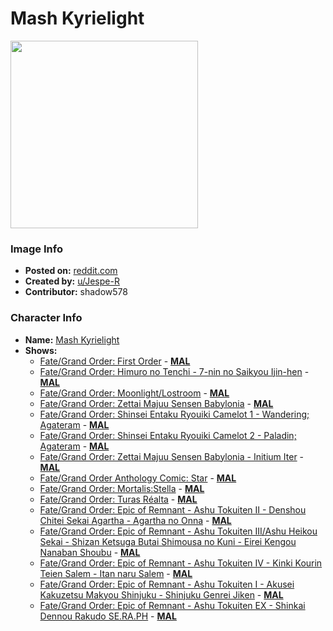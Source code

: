 # Mash Kyrielight

<img src="https://raw.githubusercontent.com/shadow578/Project-Padoru/master/Padoru/U_Jespe-R/fate-mashu-kyrielight-jesper.png" height="300">

### Image Info
* **Posted on:**     [reddit.com](https://www.reddit.com/r/Padoru/comments/evqu4h/daily_padoru_29_mashu/)
* **Created by:**    [u/Jespe-R](https://github.com/shadow578/Project-Padoru/blob/master/table-of-contents/creators/uJespeR.md)
* **Contributor:**   shadow578

### Character Info
* **Name:**   [Mash Kyrielight](https://myanimelist.net/character/145733)
* **Shows:**
  * [Fate/Grand Order: First Order](https://github.com/shadow578/Project-Padoru/blob/master/table-of-contents/shows/FateGrandOrderFirstOrder.md) - [__MAL__](https://myanimelist.net/anime/34321/Fate_Grand_Order__First_Order)
  * [Fate/Grand Order: Himuro no Tenchi - 7-nin no Saikyou Ijin-hen](https://github.com/shadow578/Project-Padoru/blob/master/table-of-contents/shows/FateGrandOrderHimuronoTenchi7ninnoSaikyouIjinhen.md) - [__MAL__](https://myanimelist.net/anime/36914/Fate_Grand_Order__Himuro_no_Tenchi_-_7-nin_no_Saikyou_Ijin-hen)
  * [Fate/Grand Order: Moonlight/Lostroom](https://github.com/shadow578/Project-Padoru/blob/master/table-of-contents/shows/FateGrandOrderMoonlightLostroom.md) - [__MAL__](https://myanimelist.net/anime/36915/Fate_Grand_Order__Moonlight_Lostroom)
  * [Fate/Grand Order: Zettai Majuu Sensen Babylonia](https://github.com/shadow578/Project-Padoru/blob/master/table-of-contents/shows/FateGrandOrderZettaiMajuuSensenBabylonia.md) - [__MAL__](https://myanimelist.net/anime/38084/Fate_Grand_Order__Zettai_Majuu_Sensen_Babylonia)
  * [Fate/Grand Order: Shinsei Entaku Ryouiki Camelot 1 - Wandering; Agateram](https://github.com/shadow578/Project-Padoru/blob/master/table-of-contents/shows/FateGrandOrderShinseiEntakuRyouikiCamelot1WanderingAgateram.md) - [__MAL__](https://myanimelist.net/anime/38085/Fate_Grand_Order__Shinsei_Entaku_Ryouiki_Camelot_1_-_Wandering__Agateram)
  * [Fate/Grand Order: Shinsei Entaku Ryouiki Camelot 2 - Paladin; Agateram](https://github.com/shadow578/Project-Padoru/blob/master/table-of-contents/shows/FateGrandOrderShinseiEntakuRyouikiCamelot2PaladinAgateram.md) - [__MAL__](https://myanimelist.net/anime/38086/Fate_Grand_Order__Shinsei_Entaku_Ryouiki_Camelot_2_-_Paladin__Agateram)
  * [Fate/Grand Order: Zettai Majuu Sensen Babylonia - Initium Iter](https://github.com/shadow578/Project-Padoru/blob/master/table-of-contents/shows/FateGrandOrderZettaiMajuuSensenBabyloniaInitiumIter.md) - [__MAL__](https://myanimelist.net/anime/40206/Fate_Grand_Order__Zettai_Majuu_Sensen_Babylonia_-_Initium_Iter)
  * [Fate/Grand Order Anthology Comic: Star](https://github.com/shadow578/Project-Padoru/blob/master/table-of-contents/shows/FateGrandOrderAnthologyComicStar.md) - [__MAL__](https://myanimelist.net/manga/96890/Fate_Grand_Order_Anthology_Comic__Star)
  * [Fate/Grand Order: Mortalis:Stella](https://github.com/shadow578/Project-Padoru/blob/master/table-of-contents/shows/FateGrandOrderMortalisStella.md) - [__MAL__](https://myanimelist.net/manga/108116/Fate_Grand_Order__Mortalis_Stella)
  * [Fate/Grand Order: Turas Réalta](https://github.com/shadow578/Project-Padoru/blob/master/table-of-contents/shows/FateGrandOrderTurasRéalta.md) - [__MAL__](https://myanimelist.net/manga/108117/Fate_Grand_Order__Turas_Réalta)
  * [Fate/Grand Order: Epic of Remnant - Ashu Tokuiten II - Denshou Chitei Sekai Agartha - Agartha no Onna](https://github.com/shadow578/Project-Padoru/blob/master/table-of-contents/shows/FateGrandOrderEpicofRemnantAshuTokuitenIIDenshouChiteiSekaiAgarthaAgarthanoOnna.md) - [__MAL__](https://myanimelist.net/manga/117239/Fate_Grand_Order__Epic_of_Remnant_-_Ashu_Tokuiten_II_-_Denshou_Chitei_Sekai_Agartha_-_Agartha_no_Onna)
  * [Fate/Grand Order: Epic of Remnant - Ashu Tokuiten III/Ashu Heikou Sekai - Shizan Ketsuga Butai Shimousa no Kuni - Eirei Kengou Nanaban Shoubu](https://github.com/shadow578/Project-Padoru/blob/master/table-of-contents/shows/FateGrandOrderEpicofRemnantAshuTokuitenIIIAshuHeikouSekaiShizanKetsugaButaiShimousanoKuniEireiKengouNanabanShoubu.md) - [__MAL__](https://myanimelist.net/manga/117241/Fate_Grand_Order__Epic_of_Remnant_-_Ashu_Tokuiten_III_Ashu_Heikou_Sekai_-_Shizan_Ketsuga_Butai_Shimousa_no_Kuni_-_Eirei_Kengou_Nanaban_Shoubu)
  * [Fate/Grand Order: Epic of Remnant - Ashu Tokuiten IV - Kinki Kourin Teien Salem - Itan naru Salem](https://github.com/shadow578/Project-Padoru/blob/master/table-of-contents/shows/FateGrandOrderEpicofRemnantAshuTokuitenIVKinkiKourinTeienSalemItannaruSalem.md) - [__MAL__](https://myanimelist.net/manga/117242/Fate_Grand_Order__Epic_of_Remnant_-_Ashu_Tokuiten_IV_-_Kinki_Kourin_Teien_Salem_-_Itan_naru_Salem)
  * [Fate/Grand Order: Epic of Remnant - Ashu Tokuiten I - Akusei Kakuzetsu Makyou Shinjuku - Shinjuku Genrei Jiken](https://github.com/shadow578/Project-Padoru/blob/master/table-of-contents/shows/FateGrandOrderEpicofRemnantAshuTokuitenIAkuseiKakuzetsuMakyouShinjukuShinjukuGenreiJiken.md) - [__MAL__](https://myanimelist.net/manga/117243/Fate_Grand_Order__Epic_of_Remnant_-_Ashu_Tokuiten_I_-_Akusei_Kakuzetsu_Makyou_Shinjuku_-_Shinjuku_Genrei_Jiken)
  * [Fate/Grand Order: Epic of Remnant - Ashu Tokuiten EX - Shinkai Dennou Rakudo SE.RA.PH](https://github.com/shadow578/Project-Padoru/blob/master/table-of-contents/shows/FateGrandOrderEpicofRemnantAshuTokuitenEXShinkaiDennouRakudoSERAPH.md) - [__MAL__](https://myanimelist.net/manga/118401/Fate_Grand_Order__Epic_of_Remnant_-_Ashu_Tokuiten_EX_-_Shinkai_Dennou_Rakudo_SERAPH)


